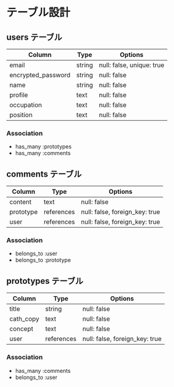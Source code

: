 # テーブル設計

## users テーブル

| Column             | Type   | Options                   |
| ------------------ | ------ | ------------------------- |
| email              | string | null: false, unique: true |
| encrypted_password | string | null: false               |
| name               | string | null: false               |
| profile            | text   | null: false               |
| occupation         | text   | null: false               |
| position           | text   | null: false               |

### Association

- has_many :prototypes
- has_many :comments

## comments テーブル

| Column    | Type       | Options                        |
| --------- | ---------- | ------------------------------ |
| content   | text       | null: false                    |
| prototype | references | null: false, foreign_key: true |
| user      | references | null: false, foreign_key: true |

### Association

- belongs_to :user
- belongs_to :prototype

## prototypes テーブル

| Column    | Type       | Options                        |
| --------- | ---------- | ------------------------------ |
| title     | string     | null: false                    |
| cath_copy | text       | null: false                    |
| concept   | text       | null: false                    |
| user      | references | null: false, foreign_key: true |

### Association

- has_many :comments
- belongs_to :user
